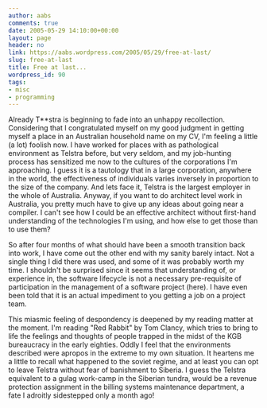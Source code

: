 ```yaml
---
author: aabs
comments: true
date: 2005-05-29 14:10:00+00:00
layout: page
header: no
link: https://aabs.wordpress.com/2005/05/29/free-at-last/
slug: free-at-last
title: Free at last...
wordpress_id: 90
tags:
- misc
- programming
---
```


Already T**stra is beginning to fade into an unhappy recollection. Considering that I congratulated myself on my good judgment in getting myself a place in an Australian household name on my CV, I'm feeling a little (a lot) foolish now. I have worked for places with as pathological environment as Telstra before, but very seldom, and my job-hunting process has sensitized me now to the cultures of the corporations I'm approaching. I guess it is a tautology that in a large corporation, anywhere in the world, the effectiveness of individuals varies inversely in proportion to the size of the company. And lets face it, Telstra is the largest employer in the whole of Australia. Anyway, if you want to do architect level work in Australia, you pretty much have to give up any ideas about going near a compiler. I can't see how I could be an effective architect without first-hand understanding of the technologies I'm using, and how else to get those than to use them?

So after four months of what should have been a smooth transition back into work, I have come out the other end with my sanity barely intact. Not a single thing I did there was used, and some of it was probably worth my time. I shouldn't be surprised since it seems that understanding of, or experience in, the software lifecycle is not a necessary pre-requisite of participation in the management of a software project (here). I have even been told that it is an actual impediment to you getting a job on a project team.

This miasmic feeling of despondency is deepened by my reading matter at the moment. I'm reading "Red Rabbit" by Tom Clancy, which tries to bring to life the feelings and thoughts of people trapped in the midst of the KGB bureaucracy in the early eighties. Oddly I feel that the environments described were apropos in the extreme to my own situation. It heartens me a little to recall what happened to the soviet regime, and at least you can opt to leave Telstra without fear of banishment to Siberia. I guess the Telstra equivalent to a gulag work-camp in the Siberian tundra, would be a revenue protection assignment in the billing systems maintenance department, a fate I adroitly sidestepped only a month ago!
